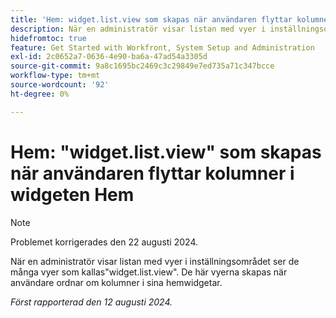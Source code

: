 ```yaml
---
title: 'Hem: widget.list.view som skapas när användaren flyttar kolumner i widgeten Hem'
description: När en administratör visar listan med vyer i inställningsområdet visas många vyer som kallas widget.list.view. De här vyerna skapas när användare ordnar om kolumner i sina hemwidgetar.
hidefromtoc: true
feature: Get Started with Workfront, System Setup and Administration
exl-id: 2c0652a7-0636-4e90-ba6a-47ad54a3305d
source-git-commit: 9a8c1695bc2469c3c29849e7ed735a71c347bcce
workflow-type: tm+mt
source-wordcount: '92'
ht-degree: 0%

---
```


# Hem: &quot;widget.list.view&quot; som skapas när användaren flyttar kolumner i widgeten Hem

>[!NOTE]
>
>Problemet korrigerades den 22 augusti 2024.

När en administratör visar listan med vyer i inställningsområdet ser de många vyer som kallas&quot;widget.list.view&quot;. De här vyerna skapas när användare ordnar om kolumner i sina hemwidgetar.

_Först rapporterad den 12 augusti 2024._
